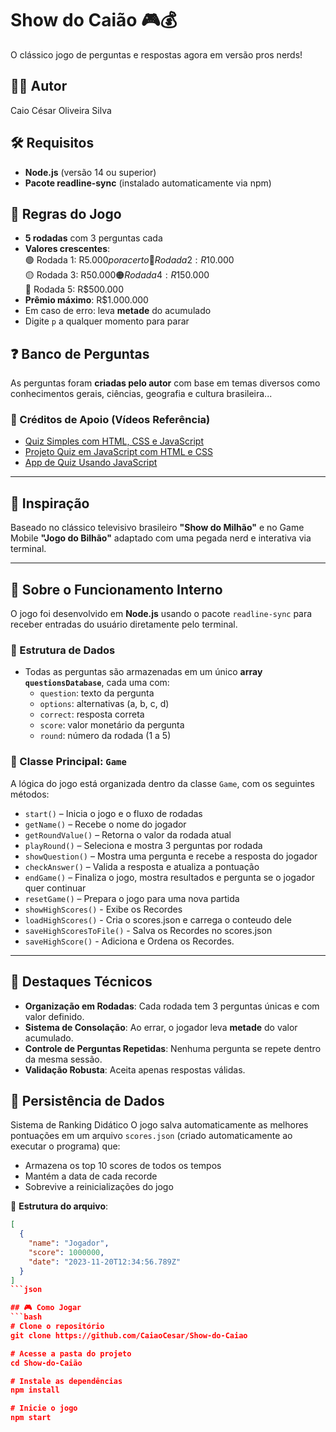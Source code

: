 # Show do Caião 🎮💰

O clássico jogo de perguntas e respostas agora em versão pros nerds! 

## 👨‍💻 Autor
Caio César Oliveira Silva

## 🛠️ Requisitos
- **Node.js** (versão 14 ou superior)
- **Pacote readline-sync** (instalado automaticamente via npm)

## 📜 Regras do Jogo
- **5 rodadas** com 3 perguntas cada
- **Valores crescentes**:  
  🟢 Rodada 1: R$5.000 por acerto  
  🔵 Rodada 2: R$10.000  
  🟡 Rodada 3: R$50.000  
  🟠 Rodada 4: R$150.000  
  🔴 Rodada 5: R$500.000  
- **Prêmio máximo**: R$1.000.000
- Em caso de erro: leva **metade** do acumulado
- Digite `p` a qualquer momento para parar


## ❓ Banco de Perguntas

As perguntas foram **criadas pelo autor** com base em temas diversos como conhecimentos gerais, ciências, geografia e cultura brasileira...

### 🔗 Créditos de Apoio (Vídeos Referência)

- [Quiz Simples com HTML, CSS e JavaScript](https://youtu.be/KXvONdomGos?si=RkD7jbtDqZezUcV-)
- [Projeto Quiz em JavaScript com HTML e CSS](https://youtu.be/7b6HW8-67WE?si=qf6OSL2ebUCAocDR)
- [App de Quiz Usando JavaScript](https://youtu.be/IV34pOplBsY?si=DmocR5-CqWNvZTVY)

---

## 🎤 Inspiração

Baseado no clássico televisivo brasileiro **"Show do Milhão"** e no Game Mobile **"Jogo do Bilhão"** adaptado com uma pegada nerd e interativa via terminal.

---

## 🧠 Sobre o Funcionamento Interno

O jogo foi desenvolvido em **Node.js** usando o pacote `readline-sync` para receber entradas do usuário diretamente pelo terminal.

### 🔹 Estrutura de Dados

- Todas as perguntas são armazenadas em um único **array `questionsDatabase`**, cada uma com:
  - `question`: texto da pergunta
  - `options`: alternativas (a, b, c, d)
  - `correct`: resposta correta
  - `score`: valor monetário da pergunta
  - `round`: número da rodada (1 a 5)

### 🔹 Classe Principal: `Game`

A lógica do jogo está organizada dentro da classe `Game`, com os seguintes métodos:

- `start()` – Inicia o jogo e o fluxo de rodadas
- `getName()` – Recebe o nome do jogador
- `getRoundValue()` – Retorna o valor da rodada atual
- `playRound()` – Seleciona e mostra 3 perguntas por rodada
- `showQuestion()` – Mostra uma pergunta e recebe a resposta do jogador
- `checkAnswer()` – Valida a resposta e atualiza a pontuação
- `endGame()` – Finaliza o jogo, mostra resultados e pergunta se o jogador quer continuar
- `resetGame()` – Prepara o jogo para uma nova partida
- `showHighScores()` - Exibe os Recordes
- `loadHighScores()` - Cria o scores.json e carrega o conteudo dele
- `saveHighScoresToFile()` - Salva os Recordes no scores.json
- `saveHighScore()` - Adiciona e Ordena os Recordes.

---

## 📌 Destaques Técnicos

- **Organização em Rodadas**: Cada rodada tem 3 perguntas únicas e com valor definido.
- **Sistema de Consolação**: Ao errar, o jogador leva **metade** do valor acumulado.
- **Controle de Perguntas Repetidas**: Nenhuma pergunta se repete dentro da mesma sessão.
- **Validação Robusta**: Aceita apenas respostas válidas.

## 💾 Persistência de Dados
Sistema de Ranking Didático
O jogo salva automaticamente as melhores pontuações em um arquivo `scores.json` (criado automaticamente ao executar o programa) que:
- Armazena os top 10 scores de todos os tempos
- Mantém a data de cada recorde
- Sobrevive a reinicializações do jogo

📂 **Estrutura do arquivo**:
```json
[
  {
    "name": "Jogador",
    "score": 1000000,
    "date": "2023-11-20T12:34:56.789Z"
  }
]
```json

## 🎮 Como Jogar
```bash
# Clone o repositório
git clone https://github.com/CaiaoCesar/Show-do-Caiao

# Acesse a pasta do projeto
cd Show-do-Caião

# Instale as dependências
npm install

# Inicie o jogo
npm start
